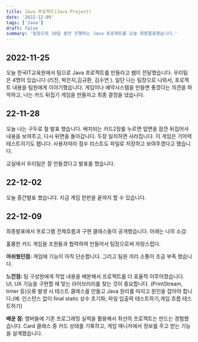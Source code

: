 ```yaml
---
title: Java 푸로젝트(Java Project)
date: '2022-12-09'
tags: ['Java']
draft: false
summary: '팀장으로 10일 동안 진행하는 Java 포로제트를 오늘 최종팔표했습니다.'
---
```


## 2022-11-25

오늘 한국IT교육원에서 팀으로 Java 프로젝트를 만들라고 쌤이 전달했습니다. 우리팀은 4명이 있습니다 (리진, 박은지,김규환, 김수연 ). 일단 나는 팀장으로 나와서, 포로젝트 내용을 팀원에게 이야기했습니다. 게임이나 예약시스템을 만들면 좋겠다는 의견을 파악하고, 나는 카드 뒤집기 게임을 만들자고 최종 결정을 냈습니다.

## 22-11-28

오늘 나는 구두로 철 발표 했습니다. 배치되는 카드2장를 누르면 앞면을 잠깐 뒤집어서 내용을 보여주고, 다시 뒤면을 돌아갑니다. 두장 일치하면 사라집니다. 이 게임은 기어력 테스트히기도 됍니다. 사용자따라 점수 리스트도 파일로 저장하고 보여주겠다고 했습니다.

교실에서 우리팀은 잘 만들겠다고 발표를 했습니다.

## 22-12-02

오늘 중간발표 했습니다. 지금 게임 한판을 끝까지 할 수 있습니다.

## 22-12-09

최종발표에서 프로그램 전체흐름과 구현 클래스들이 공개했습니다. 아래는 나의 소감:

훌륭한 카드 게임을 조원들과 협력하여 만들어서 팀장으로써 자랑스럽다.

**아쉬웠던점:**
게임에 기능이 아직 단순합니다. 그리고 팀원 끼리 소통이
조금 부족 했습니다.

**느낀점:**
팀 구성원에게 작업 내용을 배분해서 프로젝트를 더 효율적
이루어졌습니다. UI, UX 기능을 구현할 때 맞는 라이브러리를 찾는 것이
중요합니다. (PrintStream, timer 등)오류 발생 시 테스트 클래스를 만들고
Java 원리를 따지고 원인을 잡아야 합니다.(예: 인스턴스 없이 final static
상수 초기화; 파일 입출력 테스트하기,게임 흐름 테스트하기)

**배운 점:** 맴버들에 기존 프로그래밍 실력을 활용해서
최선의 프로젝트는 만드는 경험했습니다.
Card 클래스 중 카드 상태를 기록하고, 게임 매니저에서 정보를
주고 받는 기능을 설계했습니다.
